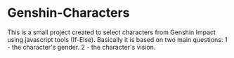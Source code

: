 # Genshin-Characters
This is a small project created to select characters from Genshin Impact using javascript tools (If-Else).
Basically it is based on two main questions:
1 - the character's gender.
2 - the character's vision.
